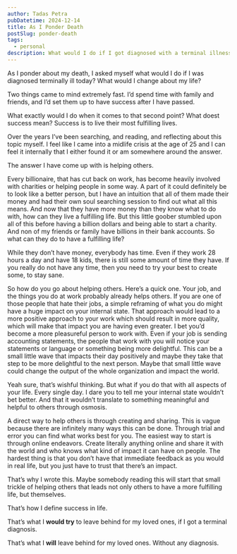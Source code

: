 ```yaml
---
author: Tadas Petra
pubDatetime: 2024-12-14
title: As I Ponder Death
postSlug: ponder-death
tags:
  - personal
description: What would I do if I got diagnosed with a terminal illness?
---
```


As I ponder about my death, I asked myself what would I do if I was diagnosed terminally ill today? What would I change about my life?

Two things came to mind extremely fast. I’d spend time with family and friends, and I’d set them up to have success after I have passed. 

What exactly would I do when it comes to that second point? What doest success mean? Success is to live their most fulfilling lives.

Over the years I’ve been searching, and reading, and reflecting about this topic myself. I feel like I came into a midlife crisis at the age of 25 and I can feel it internally that I either found it or am somewhere around the answer.

The answer I have come up with is helping others.

Every billionaire, that has cut back on work, has become heavily involved with charities or helping people in some way. A part of it could definitely be to look like a better person, but I have an intuition that all of them made their money and had their own soul searching session to find out what all this means. And now that they have more money than they know what to do with, how can they live a fulfilling life. But this little goober stumbled upon all of this before having a billion dollars and being able to start a charity. And non of my friends or family have billions in their bank accounts. So what can they do to have a fulfilling life?

While they don’t have money, everybody has time. Even if they work 28 hours a day and have 18 kids, there is still some amount of time they have. If you really do not have any time, then you need to try your best to create some, to stay sane. 

So how do you go about helping others. Here’s a quick one. Your job, and the things you do at work probably already helps others. If you are one of those people that hate their jobs, a simple reframing of what you do might have a huge impact on your internal state. That approach would lead to a more positive approach to your work which should result in more quality, which will make that impact you are having even greater. I bet you’d become a more pleasureful person to work with. Even if your job is sending accounting statements, the people that work with you will notice your statements or language or something being more delightful. This can be a small little wave that impacts their day positively and maybe they take that step to be more delightful to the next person. Maybe that small little wave could change the output of the whole organization and impact the world.

Yeah sure, that’s wishful thinking. But what if you do that with all aspects of your life. Every single day. I dare you to tell me your internal state wouldn’t bet better. And that it wouldn’t translate to something meaningful and helpful to others through osmosis.

A direct way to help others is through creating and sharing. This is vague because there are infinitely many ways this can be done. Through trial and error you can find what works best for you. The easiest way to start is through online endeavors. Create literally anything online and share it with the world and who knows what kind of impact it can have on people. The hardest thing is that you don’t have that immediate feedback as you would in real life, but you just have to trust that there’s an impact. 

That’s why I wrote this. Maybe somebody reading this will start that small trickle of helping others that leads not only others to have a more fulfilling life, but themselves.

That’s how I define success in life.

That’s what I **would try** to leave behind for my loved ones, if I got a terminal diagnosis.

That’s what I **will** leave behind for my loved ones. Without any diagnosis.